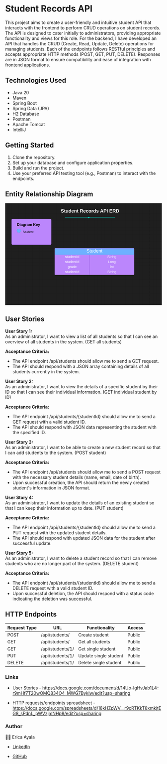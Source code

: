 # Student Records API 

This project aims to create a user-friendly and intuitive student API that interacts with the frontend to perform CRUD operations on student records. The API is designed to cater initially to administrators, providing appropriate functionality and views for this role. For the backend, I have developed an API that handles the CRUD (Create, Read, Update, Delete) operations for managing students. Each of the endpoints follows RESTful principles and accepts appropriate HTTP methods (POST, GET, PUT, DELETE). Responses are in JSON format to ensure compatibility and ease of integration with frontend applications. 


## Technologies Used

* Java 20 
* Maven
* Spring Boot
* Spring Data (JPA)
* H2 Database
* Postman 
* Apache Tomcat 
* IntelliJ


## Getting Started

1. Clone the repository.
2. Set up your database and configure application properties.
3. Build and run the project.
4. Use your preferred API testing tool (e.g., Postman) to interact with the endpoints. 


## Entity Relationship Diagram

<img src="./images/StudentRecordsERD.png" alt="ERD">



## User Stories

<b>User Story 1:</b>
<br>
As an administrator, I want to view a list of all students so that I can see an overview of all students in the system. (GET all students)

<b>Acceptance Criteria:</b>
<br>
* The API endpoint /api/students should allow me to send a GET request. 
* The API should respond with a JSON array containing details of all students currently in the system.


<b>User Story 2:</b>
<br>
As an administrator, I want to view the details of a specific student by their ID so that I can see their individual information. (GET individual student by ID)

<b>Acceptance Criteria:</b>
<br>
* The API endpoint /api/students/{studentId} should allow me to send a GET request with a valid student ID. 
* The API should respond with JSON data representing the student with the specified ID.


<b>User Story 3:</b>
<br>
As an administrator, I want to be able to create a new student record so that I can add students to the system. (POST student)

<b>Acceptance Criteria:</b>
<br>
* The API endpoint /api/students should allow me to send a POST request with the necessary student details (name, email, date of birth). 
* Upon successful creation, the API should return the newly created student's information in JSON format.


<b>User Story 4:</b>
<br>
As an administrator, I want to update the details of an existing student so that I can keep their information up to date. (PUT student)

<b>Acceptance Criteria:</b>
<br>
* The API endpoint /api/students/{studentId} should allow me to send a PUT request with the updated student details. 
* The API should respond with updated JSON data for the student after successful update.


<b>User Story 5:</b>
<br>
As an administrator, I want to delete a student record so that I can remove students who are no longer part of the system. (DELETE student)

<b>Acceptance Criteria:</b>
<br>
* The API endpoint /api/students/{studentId} should allow me to send a DELETE request with a valid student ID. 
* Upon successful deletion, the API should respond with a status code indicating the deletion was successful.



## HTTP Endpoints

| Request Type    | URL                    | Functionality                 | Access    | 
|-----------------|------------------------|-------------------------------|-----------|
| POST            | /api/students/         | Create student                | Public    |
| GET             | /api/students/         | Get all students              | Public    |
| GET             | /api/students/1/       | Get single student            | Public    |
| PUT             | /api/students/1/       | Update single student         | Public    |
| DELETE          | /api/students/1/       | Delete single student         | Public    |



### Links
* User Stories - https://docs.google.com/document/d/14Uo-IgHvJab1L4-r9mHf7T20wOMQ834O4_MWG7Bykiw/edit?usp=sharing 

* HTTP requests/endpoints spreadsheet - https://docs.google.com/spreadsheets/d/18kHZpWV__r9cRTKkT8xmkjtEG8_sPdnL_pWVzjmNHp8/edit?usp=sharing 



### Author

:woman_technologist: Erica Ayala

* [LinkedIn](https://www.linkedin.com/in/ayalavirtual)

* [GitHub](https://www.github.com/AyalaVirtual) 



